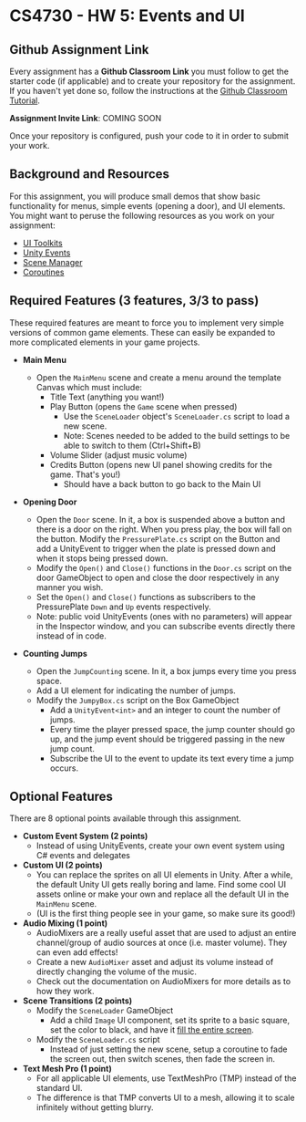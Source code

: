 CS4730 - HW 5: Events and UI
===============================


<a name="background"></a>Github Assignment Link
---------------------------------------

Every assignment has a **Github Classroom Link** you must follow to get the starter code (if applicable) and to create your repository for the assignment. If you haven't yet done so, follow the instructions at the [Github Classroom Tutorial](./githubclassroom.html).

**Assignment Invite Link**: COMING SOON

Once your repository is configured, push your code to it in order to submit your work.




<a name="background"></a>Background and Resources
---------------------------------------

For this assignment, you will produce small demos that show basic functionality for menus, simple events (opening a door), and UI elements. You might want to peruse the following resources as you work on your assignment:

- [UI Toolkits](https://docs.unity3d.com/Manual/UIToolkits.html)
- [Unity Events](https://docs.unity3d.com/Manual/UnityEvents.html)
- [Scene Manager](https://docs.unity3d.com/ScriptReference/SceneManagement.SceneManager.html)
- [Coroutines](https://docs.unity3d.com/ScriptReference/Coroutine.html)


<a name="required"></a>Required Features (3 features, 3/3 to pass)
---------------------------------------

These required features are meant to force you to implement very simple versions of common game elements. These can easily be expanded to more complicated elements in your game projects.

- **Main Menu**
  - Open the `MainMenu` scene and create a menu around the template Canvas which must include:
    - Title Text (anything you want!)
    - Play Button (opens the `Game` scene when pressed)
      - Use the `SceneLoader` object's `SceneLoader.cs` script to load a new scene.
      - Note: Scenes needed to be added to the build settings to be able to switch to them (Ctrl+Shift+B)
    - Volume Slider (adjust music volume)
    - Credits Button (opens new UI panel showing credits for the game. That's you!)
      - Should have a back button to go back to the Main UI

- **Opening Door**
  - Open the `Door` scene. In it, a box is suspended above a button and there is a door on the right. When you press play, the box will fall on the button. Modify the `PressurePlate.cs` script on the Button and add a UnityEvent to trigger when the plate is pressed down and when it stops being pressed down. 
  - Modify the `Open()` and `Close()` functions in the `Door.cs` script on the door GameObject to open and close the door respectively in any manner you wish.
  - Set the `Open()` and `Close()` functions as subscribers to the PressurePlate `Down` and `Up` events respectively.
  - Note: public void UnityEvents (ones with no parameters) will appear in the Inspector window, and you can subscribe events directly there instead of in code.

- **Counting Jumps**
  - Open the `JumpCounting` scene. In it, a box jumps every time you press space.
  - Add a UI element for indicating the number of jumps.
  - Modify the `JumpyBox.cs` script on the Box GameObject 
    - Add a `UnityEvent<int>` and an integer to count the number of jumps.
    - Every time the player pressed space, the jump counter should go up, and the jump event should be triggered passing in the new jump count.
    - Subscribe the UI to the event to update its text every time a jump occurs. 


<a name="optional"></a>Optional Features
---------------------------------------

There are 8 optional points available through this assignment.

- **Custom Event System (2 points)**
  - Instead of using UnityEvents, create your own event system using C# events and delegates
- **Custom UI (2 points)**
  - You can replace the sprites on all UI elements in Unity. After a while, the default Unity UI gets really boring and lame. Find some cool UI assets online or make your own and replace all the default UI in the `MainMenu` scene.
  - (UI is the first thing people see in your game, so make sure its good!)
- **Audio Mixing (1 point)**
  - AudioMixers are a really useful asset that are used to adjust an entire channel/group of audio sources at once (i.e. master volume). They can even add effects!
  - Create a new `AudioMixer` asset and adjust its volume instead of directly changing the volume of the music.
  - Check out the documentation on AudioMixers for more details as to how they work.
- **Scene Transitions (2 points)**
  - Modify the `SceneLoader` GameObject
    - Add a child `Image` UI component, set its sprite to a basic square, set the color to black, and have it [fill the entire screen](https://answers.unity.com/questions/1250052/set-the-ui-image-to-fit-screen-size.html).
  - Modify the `SceneLoader.cs` script
    - Instead of just setting the new scene, setup a coroutine to fade the screen out, then switch scenes, then fade the screen in. 
- **Text Mesh Pro (1 point)**
  - For all applicable UI elements, use TextMeshPro (TMP) instead of the standard UI.
  - The difference is that TMP converts UI to a mesh, allowing it to scale infinitely without getting blurry.


